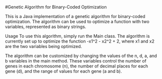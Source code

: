 #Genetic Algorithm for Binary-Coded Optimization

This is a Java implementation of a genetic algorithm for binary-coded optimization. The algorithm can be used to optimize a function with two variables, represented as binary strings.

Usage
To use this algorithm, simply run the Main class. The algorithm is currently set up to optimize the function -x1^2 - x2^2 + 2, where x1 and x2 are the two variables being optimized.

The algorithm can be customized by changing the values of the n, d, a, and b variables in the main method. These variables control the number of genes in each chromosome (n), the number of decimal places for each gene (d), and the range of values for each gene (a and b).
